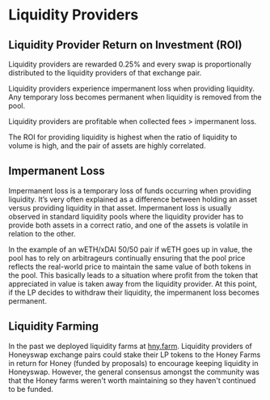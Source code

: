 # Liquidity Providers

## Liquidity Provider Return on Investment \(ROI\)

Liquidity providers are rewarded 0.25% and every swap is proportionally distributed to the liquidity providers of that exchange pair.

Liquidity providers experience impermanent loss when providing liquidity. Any temporary loss becomes permanent when liquidity is removed from the pool.

Liquidity providers are profitable when collected fees &gt; impermanent loss.

The ROI for providing liquidity is highest when the ratio of liquidity to volume is high, and the pair of assets are highly correlated. 

## Impermanent Loss

Impermanent loss is a temporary loss of funds occurring when providing liquidity. It’s very often explained as a difference between holding an asset versus providing liquidity in that asset. Impermanent loss is usually observed in standard liquidity pools where the liquidity provider has to provide both assets in a correct ratio, and one of the assets is volatile in relation to the other.

In the example of an wETH/xDAI 50/50 pair if wETH goes up in value, the pool has to rely on arbitrageurs continually ensuring that the pool price reflects the real-world price to maintain the same value of both tokens in the pool. This basically leads to a situation where profit from the token that appreciated in value is taken away from the liquidity provider. At this point, if the LP decides to withdraw their liquidity, the impermanent loss becomes permanent.

## Liquidity Farming

In the past we deployed liquidity farms at [hny.farm](http://hny.farm). Liquidity providers of Honeyswap exchange pairs could stake their LP tokens to the Honey Farms in return for Honey \(funded by proposals\) to encourage keeping liquidity in Honeyswap. However, the general consensus amongst the community was that the Honey farms weren't worth maintaining so they haven't continued to be funded.

